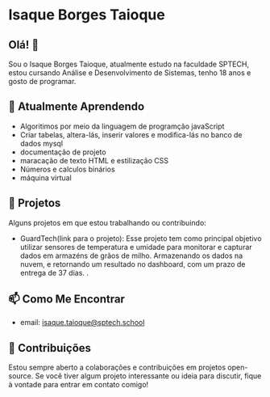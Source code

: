 # Isaque Borges Taioque

## Olá! 👋

Sou o Isaque Borges Taioque, atualmente estudo na faculdade SPTECH, estou cursando Análise e Desenvolvimento de Sistemas, tenho 18 anos e gosto de programar.

## 🌱 Atualmente Aprendendo

- Algoritimos por meio da linguagem de programção javaScript
- Criar tabelas, altera-lás, inserir valores e modifica-lás no banco de dados mysql
- documentação de projeto
- maracação de texto HTML e estilização CSS
- Números e calculos binários
- máquina virtual 

## 🚀 Projetos

Alguns projetos em que estou trabalhando ou contribuindo:

- GuardTech(link para o projeto): Esse projeto tem como principal objetivo  utilizar sensores de temperatura e umidade para monitorar e capturar dados em armazéns de grãos de milho. Armazenando os dados na nuvem, e retornando um resultado no dashboard, com um prazo de entrega de 37 dias. .

## 📫 Como Me Encontrar

- email: isaque.taioque@sptech.school

## 🤝 Contribuições

Estou sempre aberto a colaborações e contribuições em projetos open-source. Se você tiver algum projeto interessante ou ideia para discutir, fique à vontade para entrar em contato comigo!



